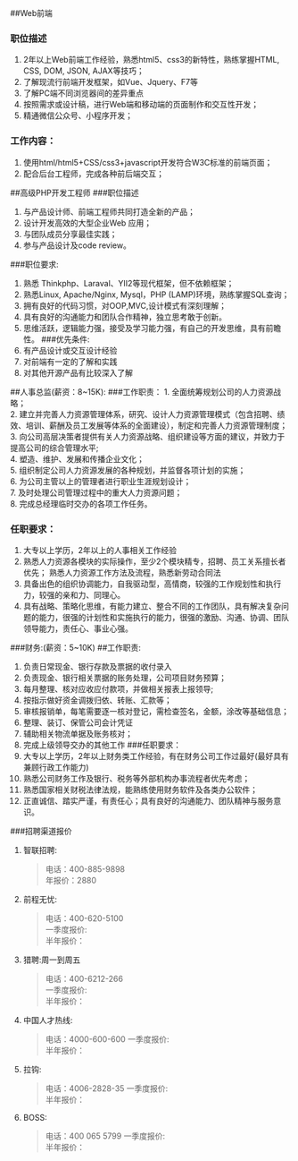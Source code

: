 ##Web前端
### 职位描述
1. 2年以上Web前端工作经验，熟悉html5、css3的新特性，熟练掌握HTML, CSS, DOM, JSON, AJAX等技巧；
2. 了解现流行前端开发框架，如Vue、Jquery、F7等
3. 了解PC端不同浏览器间的差异重点
4. 按照需求或设计稿，进行Web端和移动端的页面制作和交互性开发；
5. 精通微信公众号、小程序开发；
### 工作内容：
1. 使用html/html5+CSS/css3+javascript开发符合W3C标准的前端页面；
2. 配合后台工程师，完成各种前后端交互；

##高级PHP开发工程师
###职位描述
1. 与产品设计师、前端工程师共同打造全新的产品； 
2. 设计开发高效的大型企业Web 应用； 
3. 与团队成员分享最佳实践； 
4. 参与产品设计及code review。

###职位要求: 
1. 熟悉 Thinkphp、Laraval、YII2等现代框架，但不依赖框架； 
2. 熟悉Linux, Apache/Nginx, Mysql，PHP (LAMP)环境，熟练掌握SQL查询； 
3. 拥有良好的代码习惯，对OOP,MVC,设计模式有深刻理解； 
4. 具有良好的沟通能力和团队合作精神，独立思考敢于创新。 
5. 思维活跃，逻辑能力强，接受及学习能力强，有自己的开发思维，具有前瞻性。
###优先条件: 
1. 有产品设计或交互设计经验 
2. 对前端有一定的了解和实践
3. 对其他开源产品有比较深入了解

##人事总监(薪资：8~15K):
###工作职责：
1. 全面统筹规划公司的人力资源战略；  
2. 建立并完善人力资源管理体系，研究、设计人力资源管理模式（包含招聘、绩效、培训、薪酬及员工发展等体系的全面建设），制定和完善人力资源管理制度；  
3. 向公司高层决策者提供有关人力资源战略、组织建设等方面的建议，并致力于提高公司的综合管理水平;  
4. 塑造、维护、发展和传播企业文化；    
5. 组织制定公司人力资源发展的各种规划，并监督各项计划的实施；  
6. 为公司主管以上的管理者进行职业生涯规划设计；  
7. 及时处理公司管理过程中的重大人力资源问题；  
8. 完成总经理临时交办的各项工作任务。  
### 任职要求：
1. 大专以上学历，2年以上的人事相关工作经验 
2. 熟悉人力资源各模块的实际操作，至少2个模块精专，招聘、员工关系擅长者优先； 熟悉人力资源工作方法及流程，熟悉新劳动合同法  
3. 具备出色的组织协调能力，自我驱动型，高情商，较强的工作规划性和执行力，较强的亲和力、同理心。  
4. 具有战略、策略化思维，有能力建立、整合不同的工作团队，具有解决复杂问题的能力，很强的计划性和实施执行的能力，很强的激励、沟通、协调、团队领导能力，责任心、事业心强。	
		

###财务:(薪资：5~10K)
##工作职责:
1. 负责日常现金、银行存款及票据的收付录入
2. 负责现金、银行相关票据的账务处理，公司项目财务预算；
3. 每月整理、核对应收应付款项，并做相关报表上报领导;
4. 按指示做好资金调拨归依、转账、汇款等；    
5. 审核报销单，每笔需要逐一核对登记，需检查签名，金额，涂改等基础信息； 
6. 整理、装订、保管公司会计凭证
7. 辅助相关物流单据及账务核对；
8. 完成上级领导交办的其他工作
###任职要求：
1. 大专以上学历，2年以上财务类工作经验，有在财务公司工作过最好(最好具有兼顾行政工作能力)
2. 熟悉公司财务工作及银行、税务等外部机构办事流程者优先考虑；
3. 熟悉国家相关财税法律法规，能熟练使用财务软件及各类办公软件；
4. 正直诚信、踏实严谨，有责任心；具有良好的沟通能力、团队精神与服务意识。

###招聘渠道报价
1. 智联招聘:
	> 电话：400-885-9898    
	> 年报价：2880 
1. 前程无忧:
	> 电话：400-620-5100  
	> 一季度报价:  
	> 半年报价：
1. 猎聘:周一到周五
	> 电话：400-6212-266   
	> 一季度报价:  
	> 半年报价：	
1. 中国人才热线:
	> 电话：4000-600-600
	> 一季度报价:  
	> 半年报价：
1. 拉钩:
	> 电话：4006-2828-35 
	> 一季度报价:  
	> 半年报价：	
1. BOSS:
	> 电话：400 065 5799 
	> 一季度报价:  
	> 半年报价：